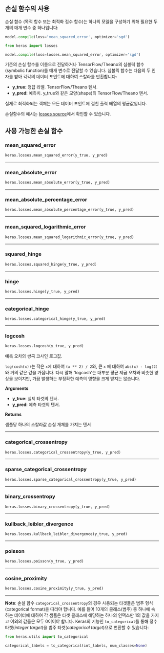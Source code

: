 
## 손실 함수의 사용

손실 함수 (목적 함수 또는 최적화 점수 함수)는 하나의 모델을 구성하기 위해 필요한 두 개의 매개 변수 중 하나입니다:

```python
model.compile(loss='mean_squared_error', optimizer='sgd')
```

```python
from keras import losses

model.compile(loss=losses.mean_squared_error, optimizer='sgd')
```

기존의 손실 함수를 이름으로 전달하거나 TensorFlow/Theano의 심볼릭 함수(symbolic function)를 매개 변수로 전달할 수 있습니다. 심볼릭 함수는 다음의 두 인자를 받아 각각의 데이터 포인트에 대하여 스칼라를 반환합니다:

- __y_true__: 정답 라벨. TensorFlow/Theano 텐서.
- __y_pred__: 예측치. y_true와 같은 모양(shape)의 TensorFlow/Theano 텐서.

실제로 최적화되는 객체는 모든 데이터 포인트에 걸친 출력 배열의 평균값입니다.

손실함수의 예시는 [losses source](https://github.com/keras-team/keras/blob/master/keras/losses.py)에서 확인할 수 있습니다.

## 사용 가능한 손실 함수

### mean_squared_error


```python
keras.losses.mean_squared_error(y_true, y_pred)
```

----

### mean_absolute_error


```python
keras.losses.mean_absolute_error(y_true, y_pred)
```

----

### mean_absolute_percentage_error


```python
keras.losses.mean_absolute_percentage_error(y_true, y_pred)
```

----

### mean_squared_logarithmic_error


```python
keras.losses.mean_squared_logarithmic_error(y_true, y_pred)
```

----

### squared_hinge


```python
keras.losses.squared_hinge(y_true, y_pred)
```

----

### hinge


```python
keras.losses.hinge(y_true, y_pred)
```

----

### categorical_hinge


```python
keras.losses.categorical_hinge(y_true, y_pred)
```

----

### logcosh


```python
keras.losses.logcosh(y_true, y_pred)
```


예측 오차의 쌍곡 코사인 로그값.

`log(cosh(x))`는 작은 `x`에 대하여 `(x ** 2) / 2`와, 큰 `x` 에 대하여
 `abs(x) - log(2)` 와 거의 같은 값을 가집니다. 다시 말해 'logcosh'는 대부분 
평균 제곱 오차와 비슷한 양상을 보이지만, 가끔 발생하는 부정확한 예측의 영향을 크게
받지는 않습니다.

__Arguments__

- __y_true__: 실제 타겟의 텐서.
- __y_pred__: 예측 타겟의 텐서.

__Returns__

샘플당 하나의 스칼라값 손실 개체를 가지는 텐서
    
----

### categorical_crossentropy


```python
keras.losses.categorical_crossentropy(y_true, y_pred)
```

----

### sparse_categorical_crossentropy


```python
keras.losses.sparse_categorical_crossentropy(y_true, y_pred)
```

----

### binary_crossentropy


```python
keras.losses.binary_crossentropy(y_true, y_pred)
```

----

### kullback_leibler_divergence


```python
keras.losses.kullback_leibler_divergence(y_true, y_pred)
```

----

### poisson


```python
keras.losses.poisson(y_true, y_pred)
```

----

### cosine_proximity


```python
keras.losses.cosine_proximity(y_true, y_pred)
```


----

**Note**: 손실 함수 `categorical_crossentropy`의 경우 사용되는 타겟들은 범주 형식 (categorical format)을 따라야 합니다. 예를 들어 10개의 클래스(범주) 중 하나에 속하는 데이터에 대하여 각 샘플은 타겟 클래스에 해당하는 하나의 인덱스만 1의 값을 가지고 이외의 값들은 모두 0이어야 합니다. Keras의 기능인 `to_categorical`를 통해 정수 타겟(*integer target*)을 범주 타겟(*categorical target*)으로 변환할 수 있습니다:

```python
from keras.utils import to_categorical

categorical_labels = to_categorical(int_labels, num_classes=None)
```
